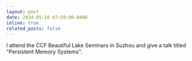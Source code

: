 ```yaml
---
layout: post
date: 2024-05-10 07:59:00-0400
inline: true
related_posts: false
---
```

I attend the CCF Beautiful Lake Seminars in Suzhou and give a talk titled
"Persistent Memory Systems".